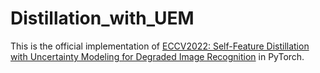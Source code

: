 # Distillation_with_UEM
This is the official implementation of [ECCV2022: Self-Feature Distillation with Uncertainty Modeling for Degraded Image Recognition](https://link.springer.com/chapter/10.1007/978-3-031-20053-3_32) in PyTorch.
